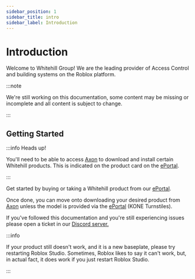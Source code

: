 ```yaml
---
sidebar_position: 1
sidebar_title: intro
sidebar_label: Introduction
---
```


# Introduction

Welcome to Whitehill Group! We are the leading provider of Access Control and building systems on the Roblox platform.

:::note

We're still working on this documentation, some content may be missing or incomplete and all content is subject to change.

:::

## Getting Started

:::info Heads up!

You'll need to be able to access [Axon](https://axon.whitehill.group) to download and install certain Whitehill products. This is indicated on the product card on the [ePortal](https://www.roblox.com/games/13188104119/Whitehill-ePortal).

:::

Get started by buying or taking a Whitehill product from our [ePortal](https://www.roblox.com/games/13188104119/Whitehill-ePortal).

Once done, you can move onto downloading your desired product from [Axon](https://axon.whitehill.group) unless the model is provided via the [ePortal](https://www.roblox.com/games/13188104119/Whitehill-ePortal) (KONE Turnstiles).

If you've followed this documentation and you're still experiencing issues please open a ticket in our [Discord server.](https://discord.whitehill.group/)


:::info

If your product still doesn't work, and it is a new baseplate, please try restarting Roblox Studio. Sometimes, Roblox likes to say it can't work, but, in actual fact, it does work if you just restart Roblox Studio.

:::